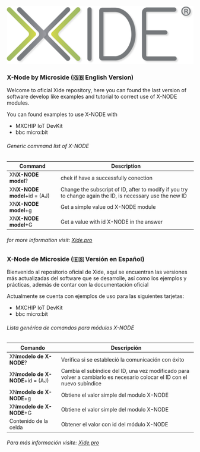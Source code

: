 
![Screenshot](xide.png)


### X-Node by Microside    (🇬🇧 English Version) 

Welcome to oficial Xide repository, here you can found the last version of software develop like examples and tutorial to correct use of X-NODE modules.

You can found examples to use X-NODE with 

- MXCHIP IoT DevKit 
- bbc micro:bit 

###### Generic command list of X-NODE


| Command |  Description |
| ------------- | ------------- |
| XN**X-NODE model**?  | chek if have a successfully conection  |
| XN**X-NODE model**+id = (AJ)  | Change the subscript of ID, after to modify if you try to change again the ID, is necessary use the new ID |
| XN**X-NODE model**+g  | Get a simple value od X-NODE module  |
| XN**X-NODE model**+G  | Get a value with id X-NODE in the answer   |







###### for more information visit:  [Xide.pro](https://xide.pro/)

### X-Node de Microside   (🇪🇸 Versión en Español)

 
Bienvenido al repositorio oficial de Xide, aquí se  encuentran las versiones más actualizadas del software que se desarrolle, así como los ejemplos y prácticas, además de contar con la documentación oficial
 
Actualmente se cuenta con ejemplos de uso para las siguientes tarjetas:
 
- MXCHIP IoT DevKit
- bbc micro:bit

###### Lista genérica de comandos para módulos X-NODE


| Comando | Descripción |
| ------------- | ------------- |
| XN**modelo de X-NODE**?  | Verifica si se estableció la comunicación con éxito  |
| XN**modelo de X-NODE**+id = (AJ)  | Cambia el subíndice del ID, una vez modificado para volver a cambiarlo es necesario colocar el ID con el nuevo subíndice  |
| XN**modelo de X-NODE**+g  | Obtiene el valor simple del modulo X-NODE  |
| XN**modelo de X-NODE**+G  | Obtiene el valor simple del modulo X-NODE  |
| Contenido de la celda  | Obtener el valor con id del módulo X-NODE  |





###### Para más información visite:  [Xide.pro](https://xide.pro/)
